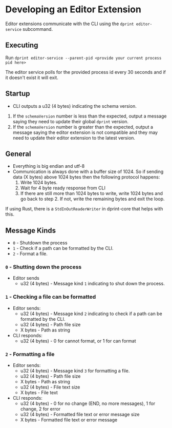 # Developing an Editor Extension

Editor extensions communicate with the CLI using the `dprint editor-service` subcommand.

## Executing

Run `dprint editor-service --parent-pid <provide your current process pid here>`

The editor service polls for the provided process id every 30 seconds and if it doesn't exist it will exit.

## Startup

- CLI outputs a u32 (4 bytes) indicating the schema version.

1. If the `schemaVersion` number is less than the expected, output a message saying they need to update their global `dprint` version.
2. If the `schemaVersion` number is greater than the expected, output a message saying the editor extension is not compatible and they may need to update their editor extension to the latest version.

## General

- Everything is big endian and utf-8
- Communication is always done with a buffer size of 1024. So if sending data (X bytes) above 1024 bytes then the following protocol happens:
  1. Write 1024 bytes.
  2. Wait for 4 byte ready response from CLI
  3. If there are still more than 1024 bytes to write, write 1024 bytes and go back to step 2. If not, write the remaining bytes and exit the loop.

If using Rust, there is a `StdInOutReaderWriter` in dprint-core that helps with this.

## Message Kinds

- `0` - Shutdown the process
- `1` - Check if a path can be formatted by the CLI.
- `2` - Format a file.

### `0` - Shutting down the process

- Editor sends
  - u32 (4 bytes) - Message kind `1` indicating to shut down the process.

### `1` - Checking a file can be formatted

- Editor sends:
  - u32 (4 bytes) - Message kind `2` indicating to check if a path can be formatted by the CLI.
  - u32 (4 bytes) - Path file size
  - X bytes - Path as string
- CLI responds:
  - u32 (4 bytes) - 0 for cannot format, or 1 for can format

### `2` - Formatting a file

- Editor sends:
  - u32 (4 bytes) - Message kind `3` for formatting a file.
  - u32 (4 bytes) - Path file size
  - X bytes - Path as string
  - u32 (4 bytes) - File text size
  - X bytes - File text
- CLI responds:
  - u32 (4 bytes) - 0 for no change (END, no more messages), 1 for change, 2 for error
  - u32 (4 bytes) - Formatted file text or error message size
  - X bytes - Formatted file text or error message
